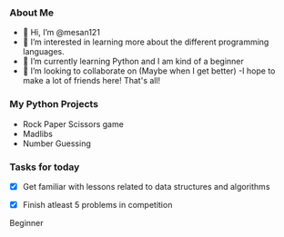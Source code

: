 ### About Me
- 👋 Hi, I’m @mesan121
- 👀 I’m interested in learning more about the different programming languages.
- 🌱 I’m currently learning Python and I am kind of a beginner
- 💞️ I’m looking to collaborate on (Maybe when I get better)
-I hope to make a lot of friends here! That's all!

### My Python Projects
- Rock Paper Scissors game
- Madlibs
- Number Guessing

### Tasks for today
- [x] Get familiar with lessons related to data structures and algorithms
- [x] Finish atleast 5 problems in competition


<!---
mesan121/mesan121 is a ✨ special ✨ repository because its `README.md` (this file) appears on your GitHub profile.
You can click the Preview link to take a look at your changes.
--->
Beginner
